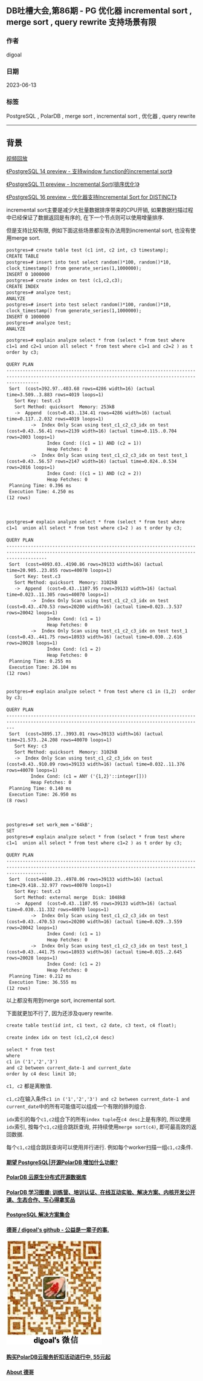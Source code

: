 ## DB吐槽大会,第86期 - PG 优化器 incremental sort , merge sort , query rewrite 支持场景有限    
            
### 作者            
digoal            
            
### 日期            
2023-06-13            
            
### 标签            
PostgreSQL , PolarDB , merge sort , incremental sort , 优化器 , query rewrite              
            
----            
            
## 背景            
[视频回放]()      
  
[《PostgreSQL 14 preview - 支持window function的incremental sort》](../202009/20200916_01.md)    
  
[《PostgreSQL 11 preview - Incremental Sort(排序优化)》](../201803/20180323_04.md)    
  
[《PostgreSQL 16 preview - 优化器支持Incremental Sort for DISTINCT》](../202301/20230111_02.md)    
  
incremental sort主要是减少大批量数据排序带来的CPU开销, 如果数据扫描过程中已经保证了数据返回是有序的, 在下一个节点则可以使用增量排序.    
  
但是支持比较有限, 例如下面这些场景都没有办法用到incremental sort, 也没有使用merge sort.   
  
```  
postgres=# create table test (c1 int, c2 int, c3 timestamp);  
CREATE TABLE  
postgres=# insert into test select random()*100, random()*10, clock_timestamp() from generate_series(1,1000000);  
INSERT 0 1000000  
postgres=# create index on test (c1,c2,c3);  
CREATE INDEX  
postgres=# analyze test;  
ANALYZE  
postgres=# insert into test select random()*100, random()*10, clock_timestamp() from generate_series(1,1000000);  
INSERT 0 1000000  
postgres=# analyze test;  
ANALYZE  
```  
  
  
```  
postgres=# explain analyze select * from (select * from test where c1=1 and c2=1 union all select * from test where c1=1 and c2=2 ) as t order by c3;  
                                                                       QUERY PLAN                                                                         
--------------------------------------------------------------------------------------------------------------------------------------------------------  
 Sort  (cost=392.97..403.68 rows=4286 width=16) (actual time=3.509..3.883 rows=4019 loops=1)  
   Sort Key: test.c3  
   Sort Method: quicksort  Memory: 253kB  
   ->  Append  (cost=0.43..134.41 rows=4286 width=16) (actual time=0.117..2.032 rows=4019 loops=1)  
         ->  Index Only Scan using test_c1_c2_c3_idx on test  (cost=0.43..56.41 rows=2139 width=16) (actual time=0.115..0.704 rows=2003 loops=1)  
               Index Cond: ((c1 = 1) AND (c2 = 1))  
               Heap Fetches: 0  
         ->  Index Only Scan using test_c1_c2_c3_idx on test test_1  (cost=0.43..56.57 rows=2147 width=16) (actual time=0.024..0.534 rows=2016 loops=1)  
               Index Cond: ((c1 = 1) AND (c2 = 2))  
               Heap Fetches: 0  
 Planning Time: 0.396 ms  
 Execution Time: 4.250 ms  
(12 rows)  
  
  
  
postgres=# explain analyze select * from (select * from test where c1=1  union all select * from test where c1=2 ) as t order by c3;  
                                                                        QUERY PLAN                                                                           
-----------------------------------------------------------------------------------------------------------------------------------------------------------  
 Sort  (cost=4093.03..4190.86 rows=39133 width=16) (actual time=20.905..23.855 rows=40070 loops=1)  
   Sort Key: test.c3  
   Sort Method: quicksort  Memory: 3102kB  
   ->  Append  (cost=0.43..1107.95 rows=39133 width=16) (actual time=0.023..11.305 rows=40070 loops=1)  
         ->  Index Only Scan using test_c1_c2_c3_idx on test  (cost=0.43..470.53 rows=20200 width=16) (actual time=0.023..3.537 rows=20042 loops=1)  
               Index Cond: (c1 = 1)  
               Heap Fetches: 0  
         ->  Index Only Scan using test_c1_c2_c3_idx on test test_1  (cost=0.43..441.75 rows=18933 width=16) (actual time=0.030..2.616 rows=20028 loops=1)  
               Index Cond: (c1 = 2)  
               Heap Fetches: 0  
 Planning Time: 0.255 ms  
 Execution Time: 26.104 ms  
(12 rows)  
  
  
postgres=# explain analyze select * from test where c1 in (1,2)  order by c3;  
                                                                  QUERY PLAN                                                                     
-----------------------------------------------------------------------------------------------------------------------------------------------  
 Sort  (cost=3895.17..3993.01 rows=39133 width=16) (actual time=21.573..24.208 rows=40070 loops=1)  
   Sort Key: c3  
   Sort Method: quicksort  Memory: 3102kB  
   ->  Index Only Scan using test_c1_c2_c3_idx on test  (cost=0.43..910.09 rows=39133 width=16) (actual time=0.032..11.376 rows=40070 loops=1)  
         Index Cond: (c1 = ANY ('{1,2}'::integer[]))  
         Heap Fetches: 0  
 Planning Time: 0.140 ms  
 Execution Time: 26.950 ms  
(8 rows)  
  
  
  
postgres=# set work_mem ='64kB';  
SET  
postgres=# explain analyze select * from (select * from test where c1=1  union all select * from test where c1=2 ) as t order by c3;  
                                                                        QUERY PLAN                                                                           
-----------------------------------------------------------------------------------------------------------------------------------------------------------  
 Sort  (cost=4880.23..4978.06 rows=39133 width=16) (actual time=29.418..32.977 rows=40070 loops=1)  
   Sort Key: test.c3  
   Sort Method: external merge  Disk: 1048kB  
   ->  Append  (cost=0.43..1107.95 rows=39133 width=16) (actual time=0.030..11.332 rows=40070 loops=1)  
         ->  Index Only Scan using test_c1_c2_c3_idx on test  (cost=0.43..470.53 rows=20200 width=16) (actual time=0.029..3.559 rows=20042 loops=1)  
               Index Cond: (c1 = 1)  
               Heap Fetches: 0  
         ->  Index Only Scan using test_c1_c2_c3_idx on test test_1  (cost=0.43..441.75 rows=18933 width=16) (actual time=0.015..2.645 rows=20028 loops=1)  
               Index Cond: (c1 = 2)  
               Heap Fetches: 0  
 Planning Time: 0.212 ms  
 Execution Time: 36.555 ms  
(12 rows)  
```  
  
以上都没有用到merge sort, incremental sort.    
  
  
下面就更加不行了, 因为还涉及query rewrite.  
  
```  
create table test(id int, c1 text, c2 date, c3 text, c4 float);  
  
create index idx on test (c1,c2,c4 desc)  
  
select * from test  
where  
c1 in ('1','2','3')  
and c2 between current_date-1 and current_date  
order by c4 desc limit 10;  
```  
  
`c1, c2` 都是离散值.      
  
`c1,c2`在输入条件`c1 in ('1','2','3') and c2 between current_date-1 and current_date`中的所有可能值可以组成一个有限的排列组合.      
  
`idx`索引的每个`c1,c2`组合下的所有`index tuple`在`c4 desc`上是有序的, 所以使用`idx`索引, 按每个`c1,c2`组合跳跃查询, 并持续使用`merge sort(c4)`, 即可最高效的返回数据.       
  
每个`c1,c2`组合跳跃查询可以使用并行进行. 例如每个worker扫描一组`c1,c2`条件.     
  
  
  
#### [期望 PostgreSQL|开源PolarDB 增加什么功能?](https://github.com/digoal/blog/issues/76 "269ac3d1c492e938c0191101c7238216")
  
  
#### [PolarDB 云原生分布式开源数据库](https://github.com/ApsaraDB "57258f76c37864c6e6d23383d05714ea")
  
  
#### [PolarDB 学习图谱: 训练营、培训认证、在线互动实验、解决方案、内核开发公开课、生态合作、写心得拿奖品](https://www.aliyun.com/database/openpolardb/activity "8642f60e04ed0c814bf9cb9677976bd4")
  
  
#### [PostgreSQL 解决方案集合](../201706/20170601_02.md "40cff096e9ed7122c512b35d8561d9c8")
  
  
#### [德哥 / digoal's github - 公益是一辈子的事.](https://github.com/digoal/blog/blob/master/README.md "22709685feb7cab07d30f30387f0a9ae")
  
  
![digoal's wechat](../pic/digoal_weixin.jpg "f7ad92eeba24523fd47a6e1a0e691b59")
  
  
#### [购买PolarDB云服务折扣活动进行中, 55元起](https://www.aliyun.com/activity/new/polardb-yunparter?userCode=bsb3t4al "e0495c413bedacabb75ff1e880be465a")
  
  
#### [About 德哥](https://github.com/digoal/blog/blob/master/me/readme.md "a37735981e7704886ffd590565582dd0")
  
